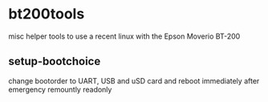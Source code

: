 # bt200tools
misc helper tools to use a recent linux with the Epson Moverio BT-200

## setup-bootchoice
change bootorder to UART, USB and uSD card and reboot immediately
after emergency remountly readonly


